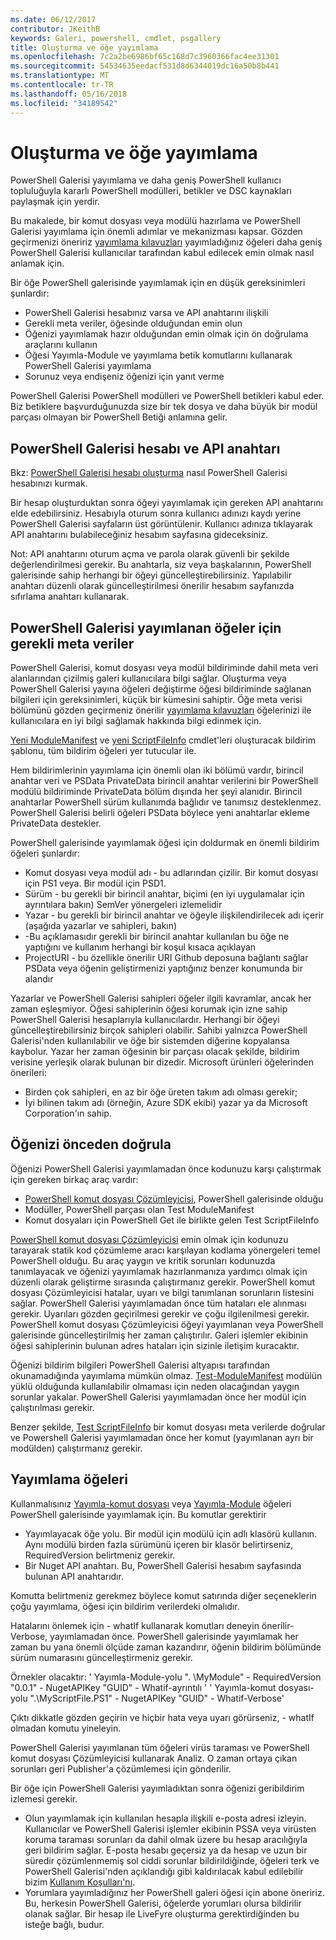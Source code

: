 ```yaml
---
ms.date: 06/12/2017
contributor: JKeithB
keywords: Galeri, powershell, cmdlet, psgallery
title: Oluşturma ve öğe yayımlama
ms.openlocfilehash: 7c2a2be6986bf65c168d7c3960366fac4ee31301
ms.sourcegitcommit: 54534635eedacf531d8d6344019dc16a50b8b441
ms.translationtype: MT
ms.contentlocale: tr-TR
ms.lasthandoff: 05/16/2018
ms.locfileid: "34189542"
---
```

# <a name="creating-and-publishing-an-item"></a>Oluşturma ve öğe yayımlama

PowerShell Galerisi yayımlama ve daha geniş PowerShell kullanıcı topluluğuyla kararlı PowerShell modülleri, betikler ve DSC kaynakları paylaşmak için yerdir.

Bu makalede, bir komut dosyası veya modülü hazırlama ve PowerShell Galerisi yayımlama için önemli adımlar ve mekanizması kapsar.
Gözden geçirmenizi öneririz [yayımlama kılavuzları](https://msdn.microsoft.com/en-us/powershell/gallery/psgallery/psgallery-PublishingGuidelines) yayımladığınız öğeleri daha geniş PowerShell Galerisi kullanıcılar tarafından kabul edilecek emin olmak nasıl anlamak için.

Bir öğe PowerShell galerisinde yayımlamak için en düşük gereksinimleri şunlardır:

- PowerShell Galerisi hesabınız varsa ve API anahtarını ilişkili
- Gerekli meta veriler, öğesinde olduğundan emin olun
- Öğenizi yayımlamak hazır olduğundan emin olmak için ön doğrulama araçlarını kullanın
- Öğesi Yayımla-Module ve yayımlama betik komutlarını kullanarak PowerShell Galerisi yayımlama
- Sorunuz veya endişeniz öğenizi için yanıt verme

PowerShell Galerisi PowerShell modülleri ve PowerShell betikleri kabul eder.
Biz betiklere başvurduğunuzda size bir tek dosya ve daha büyük bir modül parçası olmayan bir PowerShell Betiği anlamına gelir.

## <a name="powershell-gallery-account-and-api-key"></a>PowerShell Galerisi hesabı ve API anahtarı

Bkz: [PowerShell Galerisi hesabı oluşturma](https://msdn.microsoft.com/en-us/powershell/gallery/psgallery/psgallery_creating_an_account) nasıl PowerShell Galerisi hesabınızı kurmak.

Bir hesap oluşturduktan sonra öğeyi yayımlamak için gereken API anahtarını elde edebilirsiniz.
Hesabıyla oturum sonra kullanıcı adınızı kaydı yerine PowerShell Galerisi sayfaların üst görüntülenir.
Kullanıcı adınıza tıklayarak API anahtarını bulabileceğiniz hesabım sayfasına gideceksiniz.

Not: API anahtarını oturum açma ve parola olarak güvenli bir şekilde değerlendirilmesi gerekir.
Bu anahtarla, siz veya başkalarının, PowerShell galerisinde sahip herhangi bir öğeyi güncelleştirebilirsiniz.
Yapılabilir anahtarı düzenli olarak güncelleştirilmesi önerilir hesabım sayfanızda sıfırlama anahtarı kullanarak.

## <a name="required-metadata-for-items-published-to-the-powershell-gallery"></a>PowerShell Galerisi yayımlanan öğeler için gerekli meta veriler

PowerShell Galerisi, komut dosyası veya modül bildiriminde dahil meta veri alanlarından çizilmiş galeri kullanıcılara bilgi sağlar.
Oluşturma veya PowerShell Galerisi yayına öğeleri değiştirme öğesi bildiriminde sağlanan bilgileri için gereksinimleri, küçük bir kümesini sahiptir.
Öğe meta verisi bölümünü gözden geçirmeniz önerilir [yayımlama kılavuzları](https://msdn.microsoft.com/en-us/powershell/gallery/psgallery/psgallery-PublishingGuidelines) öğelerinizi ile kullanıcılara en iyi bilgi sağlamak hakkında bilgi edinmek için.

[Yeni ModuleManifest](https://msdn.microsoft.com/en-us/powershell/gallery/psget/module/ModuleManifest-Reference) ve [yeni ScriptFileInfo](https://msdn.microsoft.com/en-us/powershell/gallery/psget/script/psget_new-scriptfileinfo) cmdlet'leri oluşturacak bildirim şablonu, tüm bildirim öğeleri yer tutucular ile.

Hem bildirimlerinin yayımlama için önemli olan iki bölümü vardır, birincil anahtar veri ve PSData PrivateData birincil anahtar verilerini bir PowerShell modülü bildiriminde PrivateData bölüm dışında her şeyi alanıdır.
Birincil anahtarlar PowerShell sürüm kullanımda bağlıdır ve tanımsız desteklenmez.
PowerShell Galerisi belirli öğeleri PSData böylece yeni anahtarlar ekleme PrivateData destekler.


PowerShell galerisinde yayımlamak öğesi için doldurmak en önemli bildirim öğeleri şunlardır:

- Komut dosyası veya modül adı - bu adlarından çizilir. Bir komut dosyası için PS1 veya. Bir modül için PSD1.
- Sürüm - bu gerekli bir birincil anahtar, biçimi (en iyi uygulamalar için ayrıntılara bakın) SemVer yönergeleri izlemelidir
- Yazar - bu gerekli bir birincil anahtar ve öğeyle ilişkilendirilecek adı içerir (aşağıda yazarlar ve sahipleri, bakın)
- -Bu açıklamasıdır gerekli bir birincil anahtar kullanılan bu öğe ne yaptığını ve kullanım herhangi bir koşul kısaca açıklayan
- ProjectURI - bu özellikle önerilir URI Github deposuna bağlantı sağlar PSData veya öğenin geliştirmenizi yaptığınız benzer konumunda bir alandır

Yazarlar ve PowerShell Galerisi sahipleri öğeler ilgili kavramlar, ancak her zaman eşleşmiyor.
Öğesi sahiplerinin öğesi korumak için izne sahip PowerShell Galerisi hesaplarıyla kullanıcılardır. Herhangi bir öğeyi güncelleştirebilirsiniz birçok sahipleri olabilir.
Sahibi yalnızca PowerShell Galerisi'nden kullanılabilir ve öğe bir sistemden diğerine kopyalansa kaybolur.
Yazar her zaman öğesinin bir parçası olacak şekilde, bildirim verisine yerleşik olarak bulunan bir dizedir.
Microsoft ürünleri öğelerinden önerileri:

- Birden çok sahipleri, en az bir öğe üreten takım adı olması gerekir;
- İyi bilinen takım adı (örneğin, Azure SDK ekibi) yazar ya da Microsoft Corporation'ın sahip.


## <a name="pre-validate-your-item"></a>Öğenizi önceden doğrula

Öğenizi PowerShell Galerisi yayımlamadan önce kodunuzu karşı çalıştırmak için gereken birkaç araç vardır:

- [PowerShell komut dosyası Çözümleyicisi](https://www.powershellgallery.com/packages/PSScriptAnalyzer/), PowerShell galerisinde olduğu
- Modüller, PowerShell parçası olan Test ModuleManifest
- Komut dosyaları için PowerShell Get ile birlikte gelen Test ScriptFileInfo

[PowerShell komut dosyası Çözümleyicisi](https://www.powershellgallery.com/packages/PSScriptAnalyzer/) emin olmak için kodunuzu tarayarak statik kod çözümleme aracı karşılayan kodlama yönergeleri temel PowerShell olduğu. Bu araç yaygın ve kritik sorunları kodunuzda tanımlayacak ve öğenizi yayımlamak hazırlanmanıza yardımcı olmak için düzenli olarak geliştirme sırasında çalıştırmanız gerekir.
PowerShell komut dosyası Çözümleyicisi hatalar, uyarı ve bilgi tanımlanan sorunların listesini sağlar.
PowerShell Galerisi yayımlamadan önce tüm hataları ele alınması gerekir. Uyarıları gözden geçirilmesi gerekir ve çoğu ilgilenilmesi gerekir.
PowerShell komut dosyası Çözümleyicisi öğeyi yayımlanan veya PowerShell galerisinde güncelleştirilmiş her zaman çalıştırılır.
Galeri işlemler ekibinin öğesi sahiplerinin bulunan adres hataları için sizinle iletişim kuracaktır.

Öğenizi bildirim bilgileri PowerShell Galerisi altyapısı tarafından okunamadığında yayımlama mümkün olmaz.
[Test-ModuleManifest](https://msdn.microsoft.com/en-us/powershell/reference/5.1/microsoft.powershell.core/test-modulemanifest) modülün yüklü olduğunda kullanılabilir olmaması için neden olacağından yaygın sorunlar yakalar. PowerShell Galerisi yayımlamadan önce her modül için çalıştırılması gerekir.

Benzer şekilde, [Test ScriptFileInfo](https://msdn.microsoft.com/en-us/powershell/gallery/psget/script/psget_test-scriptfileinfo) bir komut dosyası meta verilerde doğrular ve Powershell Galerisi yayımlamadan önce her komut (yayımlanan ayrı bir modülden) çalıştırmanız gerekir.


## <a name="publishing-items"></a>Yayımlama öğeleri

Kullanmalısınız [Yayımla-komut dosyası](https://msdn.microsoft.com/en-us/powershell/gallery/psget/script/psget_publish-script) veya [Yayımla-Module](https://msdn.microsoft.com/en-us/powershell/gallery/psget/module/psget_publish-module) öğeleri PowerShell galerisinde yayımlamak için.
Bu komutlar gerektirir

- Yayımlayacak öğe yolu. Bir modül için modülü için adlı klasörü kullanın. Aynı modülü birden fazla sürümünü içeren bir klasör belirtirseniz, RequiredVersion belirtmeniz gerekir.
- Bir Nuget API anahtarı. Bu, PowerShell Galerisi hesabım sayfasında bulunan API anahtarıdır.

Komutta belirtmeniz gerekmez böylece komut satırında diğer seçeneklerin çoğu yayımlama, öğesi için bildirim verilerdeki olmalıdır.

Hatalarını önlemek için - whatIf kullanarak komutları deneyin önerilir-Verbose, yayımlamadan önce.
PowerShell galerisinde yayımlamak her zaman bu yana önemli ölçüde zaman kazandırır, öğenin bildirim bölümünde sürüm numarasını güncelleştirmeniz gerekir.

Örnekler olacaktır: ' Yayımla-Module-yolu ". \MyModule" - RequiredVersion "0.0.1" - NugetAPIKey "GUID" - Whatif-ayrıntılı ' ' Yayımla-komut dosyası-yolu ".\MyScriptFile.PS1" - NugetAPIKey "GUID" - Whatif-Verbose'

Çıktı dikkatle gözden geçirin ve hiçbir hata veya uyarı görürseniz, - whatIf olmadan komutu yineleyin.

PowerShell Galerisi yayımlanan tüm öğeleri virüs taraması ve PowerShell komut dosyası Çözümleyicisi kullanarak Analiz.
O zaman ortaya çıkan sorunları geri Publisher'a çözümlemesi için gönderilir.

Bir öğe için PowerShell Galerisi yayımladıktan sonra öğenizi geribildirim izlemesi gerekir.

- Olun yayımlamak için kullanılan hesapla ilişkili e-posta adresi izleyin.
Kullanıcılar ve PowerShell Galerisi işlemler ekibinin PSSA veya virüsten koruma taraması sorunları da dahil olmak üzere bu hesap aracılığıyla geri bildirim sağlar.
E-posta hesabı geçersiz ya da hesap ve uzun bir süredir çözümlenmemiş sol ciddi sorunlar bildirildiğinde, öğeleri terk ve PowerShell Galerisi'nden açıklandığı gibi kaldırılacak kabul edilebilir bizim [Kullanım Koşulları'nı](https://www.powershellgallery.com/policies/Terms).
- Yorumlara yayımladığınız her PowerShell galeri öğesi için abone öneririz.
Bu, herkesin PowerShell Galerisi, öğelerde yorumları olursa bildirilir olanak sağlar.
Bir hesap ile LiveFyre oluşturma gerektirdiğinden bu isteğe bağlı, budur.